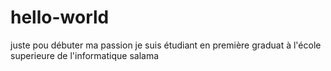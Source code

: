 # hello-world
juste pou débuter ma passion
je suis étudiant en première graduat à l'école superieure de l'informatique salama
